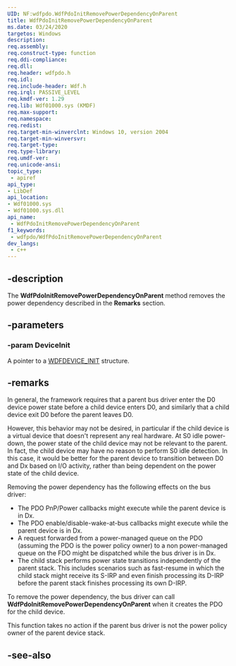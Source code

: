 ```yaml
---
UID: NF:wdfpdo.WdfPdoInitRemovePowerDependencyOnParent
title: WdfPdoInitRemovePowerDependencyOnParent
ms.date: 03/24/2020
targetos: Windows
description: 
req.assembly: 
req.construct-type: function
req.ddi-compliance: 
req.dll: 
req.header: wdfpdo.h
req.idl: 
req.include-header: Wdf.h
req.irql: PASSIVE_LEVEL
req.kmdf-ver: 1.29
req.lib: Wdf01000.sys (KMDF)
req.max-support: 
req.namespace: 
req.redist: 
req.target-min-winverclnt: Windows 10, version 2004
req.target-min-winversvr: 
req.target-type: 
req.type-library: 
req.umdf-ver: 
req.unicode-ansi: 
topic_type:
 - apiref
api_type:
- LibDef
api_location:
- Wdf01000.sys
- Wdf01000.sys.dll
api_name:
 - WdfPdoInitRemovePowerDependencyOnParent
f1_keywords:
 - wdfpdo/WdfPdoInitRemovePowerDependencyOnParent
dev_langs:
 - c++
---
```


## -description

The **WdfPdoInitRemovePowerDependencyOnParent** method removes the power dependency described in the **Remarks** section.

## -parameters

### -param DeviceInit

A pointer to a <a href="https://docs.microsoft.com/windows-hardware/drivers/wdf/wdfdevice_init">WDFDEVICE_INIT</a> structure.

## -remarks

In general, the framework requires that a parent bus driver enter the D0 device power state before a child device enters D0, and similarly that a child device exit D0 before the parent leaves D0.

However, this behavior may not be desired, in particular if the child device is a virtual device that doesn't represent any real hardware. At S0 idle power-down, the power state of the child device may not be relevant to the parent. In fact, the child device may have no reason to perform S0 idle detection. In this case, it would be better for the parent device to transition between D0 and Dx based on I/O activity, rather than being dependent on the power state of the child device.

Removing the power dependency has the following effects on the bus driver:

* The PDO PnP/Power callbacks might execute while the parent device is in Dx.
* The PDO enable/disable-wake-at-bus callbacks might execute while the parent device is in Dx.
* A request forwarded from a power-managed queue on the PDO (assuming the PDO is the power policy owner) to a non power-managed queue on the FDO might be dispatched while the bus driver is in Dx.
* The child stack performs power state transitions independently of the parent stack. This includes scenarios such as fast-resume in which the child stack might receive its S-IRP and even finish processing its D-IRP before the parent stack finishes processing its own D-IRP.

To remove the power dependency, the bus driver can call **WdfPdoInitRemovePowerDependencyOnParent** when it creates the PDO for the child device.

This function takes no action if the parent bus driver is not the power policy owner of the parent device stack.

## -see-also


